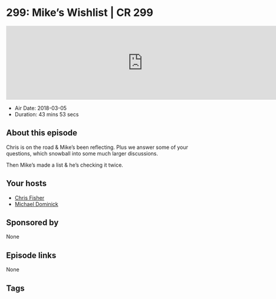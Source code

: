 # 299: Mike’s Wishlist | CR 299

<iframe src="https://player.fireside.fm/v2/MLf2ZzhC+YjyavoNT?theme=dark" width="740" height="200" frameborder="0" scrolling="no"></iframe>

* Air Date: 2018-03-05
* Duration: 43 mins 53 secs

## About this episode

Chris is on the road & Mike’s been reflecting. Plus we answer some of your questions, which snowball into some much larger discussions. 

Then Mike’s made a list & he’s checking it twice.

## Your hosts
* [Chris Fisher](https://coder.show/hosts/chrislas)
* [Michael Dominick](https://coder.show/hosts/michael)

## Sponsored by

None



## Episode links

None



## Tags

